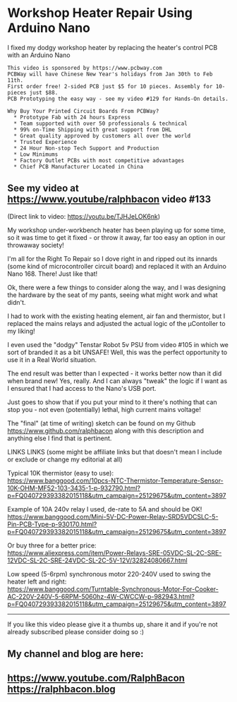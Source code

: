 # Workshop Heater Repair Using Arduino Nano
I fixed my dodgy workshop heater by replacing the heater's control PCB with an Arduino Nano
```
This video is sponsored by https://www.pcbway.com  
PCBWay will have Chinese New Year's holidays from Jan 30th to Feb 11th.  
First order free! 2-sided PCB just $5 for 10 pieces. Assembly for 10-pieces just $88.
PCB Prototyping the easy way - see my video #129 for Hands-On details.

Why Buy Your Printed Circuit Boards From PCBWay?  
  * Prototype Fab with 24 hours Express  
  * Team supported with over 50 professionals & technical  
  * 99% on-Time Shipping with great support from DHL  
  * Great quality approved by customers all over the world  
  * Trusted Experience  
  * 24 Hour Non-stop Tech Support and Production  
  * Low Minimums  
  * Factory Outlet PCBs with most competitive advantages  
  * Chief PCB Manufacturer Located in China 
```
## See my video at https://www.youtube/ralphbacon video #133  
(Direct link to video: https://youtu.be/TJHJeLOK6nk)  

My workshop under-workbench heater has been playing up for some time, so it was time to get it fixed - or throw it away, far too easy an option in our throwaway society!

I'm all for the Right To Repair so I dove right in and ripped out its innards (some kind of microcontroller circuit board) and replaced it with an Arduino Nano 168. There! Just like that!

Ok, there were a few things to consider along the way, and I was designing the hardware by the seat of my pants, seeing what might work and what didn't.

I had to work with the existing heating element, air fan and thermistor, but I replaced the mains relays and adjusted the actual logic of the µContoller to my liking! 

I even used the "dodgy" Tenstar Robot 5v PSU from video #105 in which we sort of branded it as a bit UNSAFE! Well, this was the perfect opportunity to use it in a Real World situation.

The end result was better than I expected - it works better now than it did when brand new! Yes, really. And I can always "tweak" the logic if I want as I ensured that I had access to the Nano's USB port.

Just goes to show that if you put your mind to it there's nothing that can stop you - not even (potentially) lethal, high current mains voltage!

The "final" (at time of writing) sketch can be found on my Github https://www.github.com/ralphbacon along with this description and anything else I find that is pertinent.

LINKS LINKS (some might be affiliate links but that doesn't mean I include or exclude or change my editorial at all)  

Typical 10K thermistor (easy to use):  
https://www.banggood.com/10pcs-NTC-Thermistor-Temperature-Sensor-10K-OHM-MF52-103-3435-1-p-932790.html?p=FQ040729393382015118&utm_campaign=25129675&utm_content=3897

Example of 10A 240v relay I used, de-rate to 5A and should be OK!  
https://www.banggood.com/Mini-5V-DC-Power-Relay-SRD5VDCSLC-5-Pin-PCB-Type-p-930170.html?p=FQ040729393382015118&utm_campaign=25129675&utm_content=3897

Or buy three for a better price:  
https://www.aliexpress.com/item/Power-Relays-SRE-05VDC-SL-2C-SRE-12VDC-SL-2C-SRE-24VDC-SL-2C-5V-12V/32824080667.html

Low speed (5-6rpm) synchronous motor 220-240V used to swing the heater left and right:  
https://www.banggood.com/Turntable-Synchronous-Motor-For-Cooker-AC-220V-240V-5-6RPM-5060hz-4W-CWCCW-p-982943.html?p=FQ040729393382015118&utm_campaign=25129675&utm_content=3897

---

If you like this video please give it a thumbs up, share it and if you're not already subscribed please consider doing so :)

My channel and blog are here:  
------------------------------------------------------------------  
https://www.youtube.com/RalphBacon  
https://ralphbacon.blog  
------------------------------------------------------------------

